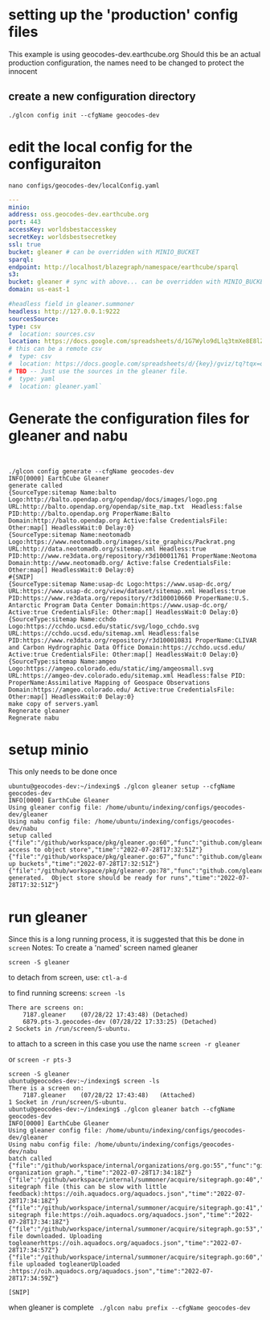 
# setting up the 'production' config files
This example is using geocodes-dev.earthcube.org
Should this be an actual production configuration, the names need to be changed to protect the innocent


## create a new configuration directory
`./glcon config init --cfgName geocodes-dev`

# edit the local config for the configuraiton
`nano configs/geocodes-dev/localConfig.yaml`

```yaml
---
minio:
address: oss.geocodes-dev.earthcube.org
port: 443
accessKey: worldsbestaccesskey
secretKey: worldsbestsecretkey
ssl: true
bucket: gleaner # can be overridden with MINIO_BUCKET
sparql:
endpoint: http://localhost/blazegraph/namespace/earthcube/sparql
s3:
bucket: gleaner # sync with above... can be overridden with MINIO_BUCKET... get's zapped if it's not here.
domain: us-east-1

#headless field in gleaner.summoner
headless: http://127.0.0.1:9222
sourcesSource:
type: csv
#  location: sources.csv
location: https://docs.google.com/spreadsheets/d/1G7Wylo9dLlq3tmXe8E8lZDFNKFDuoIEeEZd3epS0ggQ/gviz/tq?tqx=out:csv&sheet=sources
# this can be a remote csv
#  type: csv
#  location: https://docs.google.com/spreadsheets/d/{key}/gviz/tq?tqx=out:csv&sheet={sheet_name}
# TBD -- Just use the sources in the gleaner file.
#  type: yaml
#  location: gleaner.yaml`
```

# Generate the configuration files for gleaner and nabu 
```shell


./glcon config generate --cfgName geocodes-dev
INFO[0000] EarthCube Gleaner                            
generate called
{SourceType:sitemap Name:balto Logo:http://balto.opendap.org/opendap/docs/images/logo.png URL:http://balto.opendap.org/opendap/site_map.txt  Headless:false PID:http://balto.opendap.org ProperName:Balto Domain:http://balto.opendap.org Active:false CredentialsFile: Other:map[] HeadlessWait:0 Delay:0}
{SourceType:sitemap Name:neotomadb Logo:https://www.neotomadb.org/images/site_graphics/Packrat.png URL:http://data.neotomadb.org/sitemap.xml Headless:true PID:http://www.re3data.org/repository/r3d100011761 ProperName:Neotoma Domain:http://www.neotomadb.org/ Active:false CredentialsFile: Other:map[] HeadlessWait:0 Delay:0}
#{SNIP]
{SourceType:sitemap Name:usap-dc Logo:https://www.usap-dc.org/ URL:https://www.usap-dc.org/view/dataset/sitemap.xml Headless:true PID:https://www.re3data.org/repository/r3d100010660 ProperName:U.S. Antarctic Program Data Center Domain:https://www.usap-dc.org/ Active:true CredentialsFile: Other:map[] HeadlessWait:0 Delay:0}
{SourceType:sitemap Name:cchdo Logo:https://cchdo.ucsd.edu/static/svg/logo_cchdo.svg URL:https://cchdo.ucsd.edu/sitemap.xml Headless:false PID:https://www.re3data.org/repository/r3d100010831 ProperName:CLIVAR and Carbon Hydrographic Data Office Domain:https://cchdo.ucsd.edu/ Active:true CredentialsFile: Other:map[] HeadlessWait:0 Delay:0}
{SourceType:sitemap Name:amgeo Logo:https://amgeo.colorado.edu/static/img/amgeosmall.svg URL:https://amgeo-dev.colorado.edu/sitemap.xml Headless:false PID: ProperName:Assimilative Mapping of Geospace Observations Domain:https://amgeo.colorado.edu/ Active:true CredentialsFile: Other:map[] HeadlessWait:0 Delay:0}
make copy of servers.yaml
Regnerate gleaner
Regnerate nabu
```

# setup minio 
This only needs to be done once
```shell
ubuntu@geocodes-dev:~/indexing$ ./glcon gleaner setup --cfgName geocodes-dev
INFO[0000] EarthCube Gleaner                            
Using gleaner config file: /home/ubuntu/indexing/configs/geocodes-dev/gleaner
Using nabu config file: /home/ubuntu/indexing/configs/geocodes-dev/nabu
setup called
{"file":"/github/workspace/pkg/gleaner.go:60","func":"github.com/gleanerio/gleaner/pkg.Setup","level":"info","msg":"Validating access to object store","time":"2022-07-28T17:32:51Z"}
{"file":"/github/workspace/pkg/gleaner.go:67","func":"github.com/gleanerio/gleaner/pkg.Setup","level":"info","msg":"Setting up buckets","time":"2022-07-28T17:32:51Z"}
{"file":"/github/workspace/pkg/gleaner.go:78","func":"github.com/gleanerio/gleaner/pkg.Setup","level":"info","msg":"Buckets generated.  Object store should be ready for runs","time":"2022-07-28T17:32:51Z"}
```

# run gleaner
Since this is a long running process, it is suggested that this be done in `screen`
Notes: 
To create a 'named' screen named gleaner 

`screen -S gleaner`

to detach from screen, use:
`ctl-a-d` 

to find running screens:
    `screen -ls`
```
There are screens on:
	7187.gleaner	(07/28/22 17:43:48)	(Detached)
	6879.pts-3.geocodes-dev	(07/28/22 17:33:25)	(Detached)
2 Sockets in /run/screen/S-ubuntu.
```

to attach to a screen  in this case you use the name 
`screen -r gleaner `

or
` screen -r pts-3 `


```shell
screen -S gleaner
ubuntu@geocodes-dev:~/indexing$ screen -ls
There is a screen on:
	7187.gleaner	(07/28/22 17:43:48)   (Attached)
1 Socket in /run/screen/S-ubuntu.
ubuntu@geocodes-dev:~/indexing$ ./glcon gleaner batch --cfgName geocodes-dev
INFO[0000] EarthCube Gleaner                            
Using gleaner config file: /home/ubuntu/indexing/configs/geocodes-dev/gleaner
Using nabu config file: /home/ubuntu/indexing/configs/geocodes-dev/nabu
batch called
{"file":"/github/workspace/internal/organizations/org.go:55","func":"github.com/gleanerio/gleaner/internal/organizations.BuildGraph","level":"info","msg":"Building organization graph.","time":"2022-07-28T17:34:18Z"}
{"file":"/github/workspace/internal/summoner/acquire/sitegraph.go:40","func":"github.com/gleanerio/gleaner/internal/summoner/acquire.GetGraph","level":"info","msg":"Processing sitegraph file (this can be slow with little feedback):https://oih.aquadocs.org/aquadocs.json","time":"2022-07-28T17:34:18Z"}
{"file":"/github/workspace/internal/summoner/acquire/sitegraph.go:41","func":"github.com/gleanerio/gleaner/internal/summoner/acquire.GetGraph","level":"info","msg":"Downloading sitegraph file:https://oih.aquadocs.org/aquadocs.json","time":"2022-07-28T17:34:18Z"}
{"file":"/github/workspace/internal/summoner/acquire/sitegraph.go:53","func":"github.com/gleanerio/gleaner/internal/summoner/acquire.GetGraph","level":"info","msg":"Sitegraph file downloaded. Uploading togleanerhttps://oih.aquadocs.org/aquadocs.json","time":"2022-07-28T17:34:57Z"}
{"file":"/github/workspace/internal/summoner/acquire/sitegraph.go:60","func":"github.com/gleanerio/gleaner/internal/summoner/acquire.GetGraph","level":"info","msg":"Sitegraph file uploaded togleanerUploaded :https://oih.aquadocs.org/aquadocs.json","time":"2022-07-28T17:34:59Z"}

[SNIP]
```

when gleaner is complete
` ./glcon nabu prefix --cfgName geocodes-dev`



